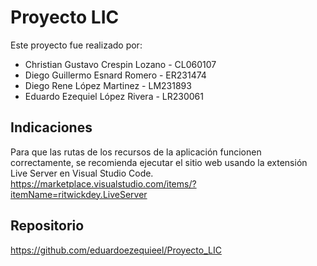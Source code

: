 # Proyecto LIC

Este proyecto fue realizado por:

- Christian Gustavo Crespin Lozano - CL060107
- Diego Guillermo Esnard Romero - ER231474
- Diego Rene López Martinez - LM231893
- Eduardo Ezequiel López Rivera - LR230061

## Indicaciones

Para que las rutas de los recursos de la aplicación funcionen correctamente, se recomienda ejecutar el sitio web usando la extensión Live Server en Visual Studio Code. https://marketplace.visualstudio.com/items/?itemName=ritwickdey.LiveServer

## Repositorio

https://github.com/eduardoezequieel/Proyecto_LIC

